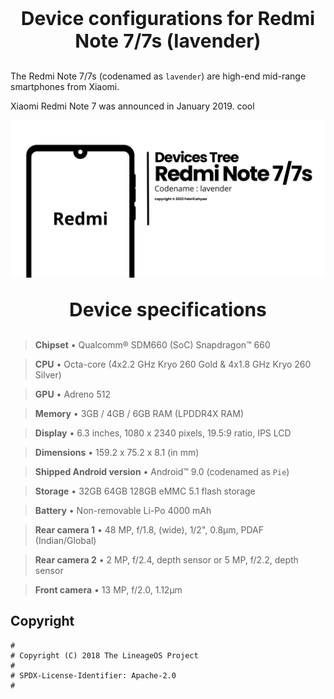 <p align="center" style="font-size:30px"><b>Device configurations for Redmi Note 7/7s (lavender)</b></p>

The Redmi Note 7/7s (codenamed as ``lavender``) are high-end mid-range smartphones from Xiaomi.

Xiaomi Redmi Note 7 was announced in January 2019. cool

![image](https://raw.githubusercontent.com/FebriCahyaa/Png/main/devicetree.png)

<p align="center" style="font-size:30px"><b>Device specifications</b></p>

> **Chipset** • Qualcomm® SDM660 (SoC) Snapdragon™ 660 

> **CPU** • Octa-core (4x2.2 GHz Kryo 260 Gold & 4x1.8 GHz Kryo 260 Silver)

> **GPU** •	Adreno 512

> **Memory** • 3GB / 4GB / 6GB RAM (LPDDR4X RAM)

> **Display** • 6.3 inches, 1080 x 2340 pixels, 19.5:9 ratio, IPS LCD

> **Dimensions** • 159.2 x 75.2 x 8.1 (in mm)

> **Shipped Android version** •	Android™ 9.0 (codenamed as ``Pie``)

> **Storage** •	32GB 64GB 128GB eMMC 5.1 flash storage

> **Battery** •	Non-removable Li-Po 4000 mAh

> **Rear camera 1** • 48 MP, f/1.8, (wide), 1/2", 0.8µm, PDAF (Indian/Global) 

> **Rear camera 2** • 2 MP, f/2.4, depth sensor or 5 MP, f/2.2, depth sensor

> **Front camera** • 13 MP, f/2.0, 1.12µm

## Copyright

```
#
# Copyright (C) 2018 The LineageOS Project
#
# SPDX-License-Identifier: Apache-2.0
#
